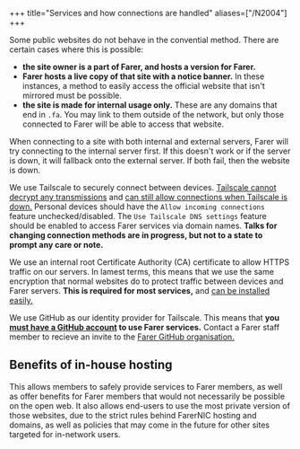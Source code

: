 +++
title="Services and how connections are handled"
aliases=["/N2004"]
+++

Some public websites do not behave in the convential method. There are certain cases where this is possible:
- **the site owner is a part of Farer, and hosts a version for Farer.**
- **Farer hosts a live copy of that site with a notice banner.** In these instances, a method to easily access the official website that isn't mirrored must be possible.
- **the site is made for internal usage only.** These are any domains that end in `.fa`. You may link to them outside of the network, but only those connected to Farer will be able to access that website.

When connecting to a site with both internal and external servers, Farer will try connecting to the internal server first. If this doesn't work or if the server is down, it will fallback onto the external server. If both fail, then the website is down.

We use Tailscale to securely connect between devices. [Tailscale cannot decrypt any transmissions](https://tailscale.com/kb/1093) and [can still allow connections when Tailscale is down.](https://tailscale.com/kb/1091) Personal devices should have the `Allow incoming connections` feature unchecked/disabled. The `Use Tailscale DNS settings` feature should be enabled to access Farer services via domain names. **Talks for changing connection methods are in progress, but not to a state to prompt any care or note.**

We use an internal root Certificate Authority (CA) certificate to allow HTTPS traffic on our servers. In lamest terms, this means that we use the same encryption that normal websites do to protect traffic between devices and Farer servers. **This is required for most services,** and [can be installed easily.](/services/root-ca)

We use GitHub as our identity provider for Tailscale. This means that **you [must have a GitHub account](https://github.com/) to use Farer services.** Contact a Farer staff member to recieve an invite to the [Farer GitHub organisation.](https://github.com/farer-group)

## Benefits of in-house hosting
This allows members to safely provide services to Farer members, as well as offer benefits for Farer members that would not necessarily be possible on the open web. It also allows end-users to use the most private version of those websites, due to the strict rules behind FarerNIC hosting and domains, as well as policies that may come in the future for other sites targeted for in-network users.
